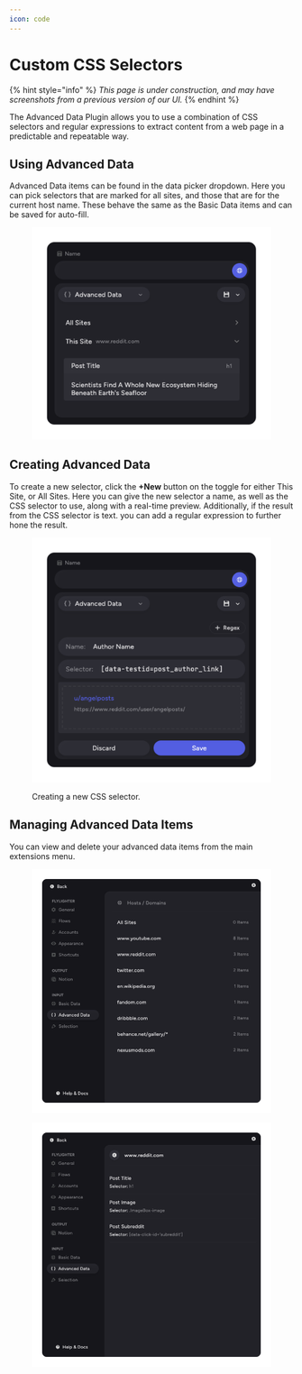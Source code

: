 ```yaml
---
icon: code
---
```


# Custom CSS Selectors

{% hint style="info" %}
_This page is under construction, and may have screenshots from a previous version of our UI._
{% endhint %}

The Advanced Data Plugin allows you to use a combination of CSS selectors and regular expressions to extract content from a web page in a predictable and repeatable way.

## Using Advanced Data

Advanced Data items can be found in the data picker dropdown.  Here you can pick selectors that are marked for all sites, and those that are for the current host name. These behave the same as the Basic Data items and can be saved for auto-fill.

<figure><img src="../.gitbook/assets/Frame 86.png" alt=""><figcaption></figcaption></figure>

## Creating Advanced Data

To create a new selector, click the **+New** button on the toggle for either This Site, or All Sites. Here you can give the new selector a name, as well as the CSS selector to use, along with a real-time preview. Additionally, if the result from the CSS selector is text. you can add a regular expression to further hone the result.

<figure><img src="../.gitbook/assets/Frame 87.png" alt=""><figcaption><p>Creating a new CSS selector.</p></figcaption></figure>

## Managing Advanced Data Items

You can view and delete your advanced data items from the main extensions menu.

<div data-full-width="true"><figure><img src="../.gitbook/assets/Frame 88.png" alt="" width="563"><figcaption></figcaption></figure> <figure><img src="../.gitbook/assets/Frame 89.png" alt="" width="563"><figcaption></figcaption></figure></div>
